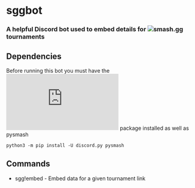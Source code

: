 # sggbot

### A helpful Discord bot used to embed details for ![smash.gg](https://smash.gg) tournaments

## Dependencies

Before running this bot you must have the ![discord.py](https://github.com/Rapptz/discord.py) package installed as well as pysmash

`python3 -m pip install -U discord.py pysmash`

## Commands

* sgg!embed - Embed data for a given tournament link
